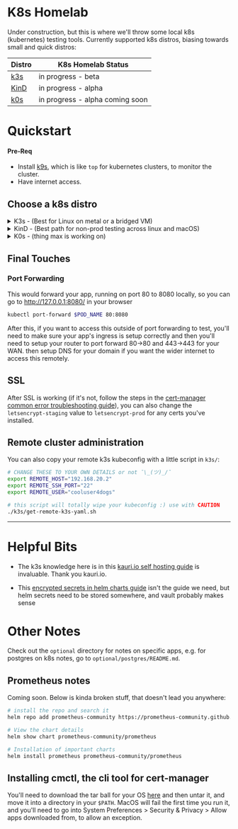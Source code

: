 # K8s Homelab

Under construction, but this is where we'll throw some local k8s (kubernetes) testing tools. Currently supported k8s distros, biasing towards small and quick distros:

|             Distro               | K8s Homelab Status              |
|----------------------------------|---------------------------------|
|[k3s](https://k3s.io/)            | in progress - beta              |
|[KinD](https://kind.sigs.k8s.io/) | in progress - alpha             |
|[k0s](https://k0sproject.io/)     | in progress - alpha coming soon |

# Quickstart

#### Pre-Req

- Install [k9s](https://k9scli.io/topics/install/), which is like `top` for kubernetes clusters, to monitor the cluster.
- Have internet access.

## Choose a k8s distro 
  
<details>
  <summary>K3s - (Best for Linux on metal or a bridged VM)</summary>

  ```bash
    # this export can also be set in a .env file in the same dir
    export EMAIL="youremail@coolemailfordogs.com"

    # From the cloned repo dir, This should set up k3s and dependencies
    # Will also launch k9s, like top for k8s, To exit k9s, use type :quit
    ./k8s_homelab/k3s/quick-start-k3s.sh
  ```

  #### Ready to clean up this cluster?
  To delete the whole cluster, the above k3s install also included an uninstall script that should be in your path already:

  ```bash
    k3s-uninstall.sh
  ```

</details>

<details>
  <summary>KinD - (Best path for non-prod testing across linux and macOS)</summary>

  ```bash
    # this export can also be set in a .env file in the same dir
    export EMAIL="youremail@coolemailfordogs.com"

    # From the cloned repo dir, This should set up KinD for you
    # Will also launch k9s, like top for k8s, To exit k9s, use type :quit
    ./k8s_homelab/kind/quick-start-kind.sh
  ```

  #### Ready to clean up this cluster?
  To delete the whole cluster, run:

  ```bash
    kind delete cluster
  ```

</details>

<details>
  <summary>K0s - (thing max is working on)</summary>

  Still being developed, but will probably look something like....

  ```bash
    # this export can also be set in a .env file in the same dir
    export EMAIL="youremail@coolemailfordogs.com"
    
    # From the cloned repo dir, This should set up KinD for you
    # Will also launch k9s, like top for k8s, To exit k9s, use type :quit
    ./k8s_homelab/k0s/quick-start-k0s.sh
  ```

  #### Ready to clean up this cluster?
  To delete the whole cluster, run:

  ```bash
    ???
  ```

</details>

## Final Touches

### Port Forwarding
This would forward your app, running on port 80 to 8080 locally, so you can go to http://127.0.0.1:8080/ in your browser

```bash
kubectl port-forward $POD_NAME 80:8080
```

After this, if you want to access this outside of port forwarding to test, you'll need to make sure your app's ingress is setup correctly and then you'll need to setup your router to port forward 80->80 and 443->443 for your WAN. then setup DNS for your domain if you want the wider internet to access this remotely.

## SSL

After SSL is working (if it's not, follow the steps in the [cert-manager common error troubleshooting guide](https://cert-manager.io/docs/faq/acme/#common-errors)), you can also change the `letsencrypt-staging` value to `letsencrypt-prod` for any certs you've installed. 


## Remote cluster administration

You can also copy your remote k3s kubeconfig with a little script in `k3s/`:

```bash
# CHANGE THESE TO YOUR OWN DETAILS or not ¯\_(ツ)_/¯
export REMOTE_HOST="192.168.20.2"
export REMOTE_SSH_PORT="22"
export REMOTE_USER="cooluser4dogs"

# this script will totally wipe your kubeconfig :) use with CAUTION
./k3s/get-remote-k3s-yaml.sh
```

---

# Helpful Bits
- The k3s knowledge here is in this [kauri.io self hosting guide](https://kauri.io/#collections/Build%20your%20very%20own%20self-hosting%20platform%20with%20Raspberry%20Pi%20and%20Kubernetes/%2838%29-install-and-configure-a-kubernetes-cluster-w/) is invaluable. Thank you kauri.io.

- This [encrypted secrets in helm charts guide](https://www.thorsten-hans.com/encrypted-secrets-in-helm-charts/) isn't the guide we need, but helm secrets need to be stored somewhere, and vault probably makes sense

# Other Notes

Check out the `optional` directory for notes on specific apps, e.g. for postgres on k8s notes, go to `optional/postgres/README.md`.

## Prometheus notes
Coming soon. Below is kinda broken stuff, that doesn't lead you anywhere:
```bash
# install the repo and search it
helm repo add prometheus-community https://prometheus-community.github.io/helm-charts

# View the chart details
helm show chart prometheus-community/prometheus

# Installation of important charts
helm install prometheus prometheus-community/prometheus
```

## Installing cmctl, the cli tool for cert-manager
You'll need to download the tar ball for your OS [here](https://github.com/cert-manager/cert-manager/releases) and then untar it, and move it into a directory in your `$PATH`. MacOS will fail the first time you run it, and you'll need to go into System Preferences > Security & Privacy > Allow apps downloaded from, to allow an exception.
